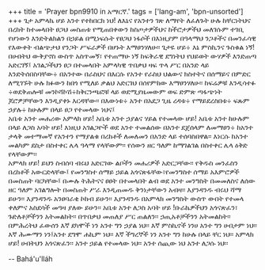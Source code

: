 +++
title = 'Prayer bpn9910 in አማርኛ.'
tags = ['lang-am', 'bpn-unsorted']
+++
ጌታ አምላኬ ሆይ አንተ የተከበርክ ነህ! ለእኔና የአንተን ገጽ ለማየት ለፈለጉት ሁሉ ከቸርነትህና በረከት ከተመላበት ፀጋህ መስጠቱ የሚጠበቀውን ከስጦታዎችህና ከችሮታዎችህ መለገሱም ተገቢ የሆነውን እንድትልክልን በኃይል በሚነፍሱት የፀጋህ ነፋሶች  በእነዚያም በዓላማህ ንጋቶችና በመንፈሳዊ የእውቀት ብልጭታህ የንጋት ሥፍራዎች በሆኑት እማፀንሃለሁ፡፡ ጌታዬ ሆይ÷ እኔ ምስኪንና ጉስቁል ነኝ! በሀብትህ ውቅያኖስ ውስጥ አስጥመኝ፣ የተጠማሁ ነኝ  ከፍቅራዊ ደግነትህ የህይወት ውሃዎች እንድጠጣ አድርገኝ፤
	አገልጋችህን ፀጋ በተመላበት አምላካዊ ጥበቃህ ዛፍ ጥላ ሥር በአንድ ላይ እንድትሰበስባቸው÷  በአንተው በራስህና በእርሱ የአንተ የራስህ ህልውና ክስተትና በሰማይና በምድር ለሚገኙት ሁሉ ክፉውን ከበጎ የሚለይ ቃልህ አድርገህ በሰየምከው እማፀንሃለሁ፡፡ ከፍሬዎቹ እንዲሳተፉ ÷ወደቅጠሎቹ መንኮሻኮሽ÷ከቅርንጫፎቹ ላይ ወደሚያዜመውም ወፍ ድምጽ ጣፋጭነት ጆሮዎቻቸውን  እንዲያቀኑ እርዳቸው፡፡ በእውነቱ÷ አንተ በአደጋ ጊዜ ረዳቱ÷ የማይደረስበቱ÷ ፍጹም ኃያሉ÷ ከሁሉም በላይ ፀጋ የተመላው ነህና፤   
	አቤቱ አንተ መሐሪው አምላክ ሆይ! አቤቱ አንተ ኃያልና ሃይል የተመላው ሆይ! አቤቱ አንተ ከሁሉም በላይ ለጋስ አባት ሆይ! እነዚህ አገልጋዮች ወደ አንተ ተመልሰው በአንተ ደጀሰላም ለመማፀን÷ ከአንተ ታላቅ መተማመኛ የአንተን የማያልቁ በረከቶች ለመለመን በአንድ ላይ ተሰባስበዋል፡፡ እነርሱ ከአንተ መልካም ደስታ በስተቀር ሌላ ዓላማ የላቸውም፡፡ የሰውን ዘር ዓለም ከማገልገል በስተቀር ሌላ ዕቅድ የላቸውም፡፡  
 አምላክ ሆይ! ይህን ስብሰባ ብሩህ አድርገው ልቦችን መሐሪዎች አድርጋቸው፡፡ የቅዱስ መንፈስን በረከቶች አውርድላቸው፤ የመንግስተ ሰማይ ኃይል አጎናጽፋቸው፣የመንግስተ ሰማይ አእምሮዎች  በመስጠት ባርካቸው፤ በሙሉ ትሕትናና ፀፀት በተመላበት ልብ ወደ  አንተ መንግስት በመመለስና ለሰው ዘር ዓለም አገልግሎት በመስጠት ሥራ እንዲጠመዱ ቅንነታቸውን አብዛ፡፡ እያንዳንዱ ብሩህ ሻማ ይሁን፡፡ እያንዳንዱ አንፀባራቂ ኮከብ ይሁን፡፡ እያንዳንዱ በአምላክ መንግስት ውስጥ ውበት የተመላ ቀለምና አስደሳች መዓዛ ያለው ይሁን፡፡
	አቤቱ አንተ ለጋስ አባት ሆይ !ቡራኬዎችህን አጎናጽፈን፣ ጉድለቶቻችንን አትመልከት፡፡ በጥበቃህ መጠለያ ሥር ጠልለን፡፡ ኃጢአቶቻችንን አትመልከት፡፡ በምሕረትህ ፈውሰን እኛ ደካሞች ነን አንተ ግን ኃያል ነህ፡፡ እኛ ምስኪኖች ነንሀ አንተ ግን ሀብታም ነህ፡፡ እኛ ሕሙማን ነን፤አንተ ደግሞ ሐኪም ነህ፡፡ እኛ ችግረኞች ነን አንተ ግን  ከሁሉ በላይ ቸር ነህ፡፡
	አምላክ ሆይ! ሀብትህን አጎናጽፈን፡፡ አንተ ኃይል የተመላው ነህ፡፡ አንተ ሰጪው ነህ አንተ ለጋሱ ነህ፡፡

-- Bahá'u'lláh
